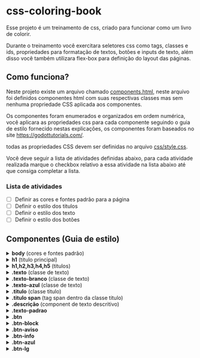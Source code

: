 # css-coloring-book

Esse projeto é um treinamento de css, criado para funcionar como um livro de colorir.

Durante o treinamento você exercitara seletores css como tags, classes e ids, propriedades para formatação de textos, botões e inputs de texto, além disso você também utilizara flex-box para definição do layout das páginas.

## Como funciona?

Neste projeto existe um arquivo chamado <u>components.html</u>, neste arquivo foi definidos componentes html com suas respectivas classes mas sem nenhuma propriedade CSS aplicada aos componentes.

Os componentes foram enumerados e organizados em ordem numérica, você aplicara as propriedades css para cada componente seguindo o guia de estilo fornecido nestas explicações, os componentes foram baseados no site https://godottutorials.com/.

todas as propriedades CSS devem ser definidas no arquivo <u>css/style.css</u>.

Você deve seguir a lista de atividades definidas abaixo, para cada atividade realizada marque o checkbox relativo a essa atividade na lista abaixo até que consiga completar a lista.

### Lista de atividades
- [ ] Definir as cores e fontes padrão para a página
- [ ] Definir o estilo dos titulos
- [ ] Definir o estilo dos texto
- [ ] Definir o estilo dos botões

## Componentes (Guia de estilo)

<details>
    <summary><b>body</b> (cores e fontes padrão)</summary>
    
    Para selecionar a tag <body> no <u>style.css</u> basta usar o nome da tag como no exemplo a baixo:

     body {
        # escreva as propriedades aqui dentro das chaves
     }
    

| descrição | propriedade | valor |
|----------:|-------------|-------|
| fonte     | font-family | Open Sans,sans-serif |
| tamanho da fonte | font-size | 1rem |    
| peso da fonte | font-weight | 400 |
| altura das linhas | line-height | 1.5    |
| alinhamento do texto | text-align | left |
| cor do texto | color | #525f7f    |
| cor de fundo | background-color | #fff    |
</details>

<details>
    <summary><b>h1</b> (titulo principal)</summary>
    
    o h1 deve ter um tamanho diferenciado
    de todos outros titulos

| descrição | propriedade | valor |
|----------:|-------------|-------|
| tamanho da fonte     | font-size | 2.5rem |
</details>

<details>
    <summary><b>h1,h2,h3,h4,h5</b> (titulos)</summary>
    
    Para selecionar varias tags ao mesmo tempo basta 
    adicionar a virgula como no exemplo abaixo:

     h1, h2, h3, h4, h5 {}
    

| descrição | propriedade | valor |
|----------:|-------------|-------|
| cor da fonte     | color | #32325d |
| margem de baixo | margin-bottom | .5rem |
</details>

<details>
    <summary><b>.texto</b> (classe de texto)</summary>
    
    Para selecionar a classe <u>texto</u> basta usar o nome da classe com um ponto no começo exemplo a baixo:

     .texto {
        # escreva as propriedades aqui dentro das chaves
     }

| descrição | propriedade | valor |
|----------:|-------------|-------|
| tamanho da fonte     | font-size | 1.25rem |
| peso da fonte     | font-weight | 300 |
| altura da linha     | line-height | 1.7 |
| margem de cima     | margin-top | 1.5rem |
</details>

<details>
    <summary><b>.texto-branco</b> (classe de texto)</summary>

| descrição | propriedade | valor |
|----------:|-------------|-------|
| cor do texto     | color | #fff |
</details>

<details>
    <summary><b>.texto-azul</b> (classe de texto)</summary>

| descrição | propriedade | valor |
|----------:|-------------|-------|
| cor do texto     | color | #5e72e4  |
</details>

<details>
    <summary><b>.titulo</b> (classe titulo)</summary>

| descrição | propriedade | valor |
|----------:|-------------|-------|
| tamanho da fonte     | font-size | 2.1875rem |
| peso da fonte     | font-weight | 600 |
| altura da linha     | line-height | 1.5 |
</details>

<details>
    <summary><b>.titulo span</b> (tag span dentro da classe titulo)</summary>

    para selecionar a tag span dentro de um elemento da classe titulo basta
    selecionar a tag span após a classe titulo como no exemplo abaixo:

    .titulo span {
        #escreva as propriedades aqui
    }

| descrição | propriedade | valor |
|----------:|-------------|-------|
| modo de apresentação    | display | block |
| peso da fonte     | font-weight | 300 |
</details>

<details>
    <summary><b>.descrição</b> (component de texto descritivo)</summary>

component de texto descritivo com letras menores

| descrição | propriedade | valor |
|----------:|-------------|-------|
| tamanho da fonte     | font-size |.875rem |
</details>

<details>
    <summary><b>.texto-padrao</b> </summary>

| descrição | propriedade | valor |
|----------:|-------------|-------|
| cor do texto    | color |#172b4d |
</details>

<details>
    <summary><b>.btn</b> </summary>

a classe <u>btn</u> tem propriedades que são comuns a todos os botões


| descrição | propriedade | valor |
|----------:|-------------|-------|
| posição do componente    | position | relative |
| transformação de texto    | text-transformation | uppercase |
| espaço das letras    | letter-spacing | .025rem |
| tamanho da fonte    | font-size | .875rem |
| peso da fonte     | font-weight | 600 |
| alinhamento do texto     | text-align | center |
| altura da linha     | line-height | 1.5 |
| espaço interno    | padding | .625rem 1.25rem |
| arredondamento da borda    | border-radius | .25rem |
| alinhamento vertical    | vertical-align | middle |
</details>

<details>
    <summary><b>.btn-block</b> </summary>

a classe <u>btn-block</u> faz com que os botões sejam apresentados
em bloco e que preencham toda a largura do elemento pai


| descrição | propriedade | valor |
|----------:|-------------|-------|
| modo de apresentação    | display | block |
| largura   | width | 100% |
</details>

<details>
    <summary><b>.btn-aviso</b> </summary>

classe que representa o botão chamativo


| descrição | propriedade | valor |
|----------:|-------------|-------|
| cor do texto    | color | #fff |
| cor de fundo   | background-color | #fb6340 |
| cor da borda   | border-color | #fb6340 |
| sombreamento    | box-shadow | 0 4px 6px rgba(50,50,93,.11),0 1px 3px rgba(0,0,0,8%) |
</details>

<details>
    <summary><b>.btn-info</b> </summary>

classe que representa o botão de informação de cor azul turquesa


| descrição | propriedade | valor |
|----------:|-------------|-------|
| cor do texto    | color | #fff |
| cor de fundo   | background-color | #11cdef |
| cor da borda   | border-color | #11cdef |
| sombreamento    | box-shadow | 0 4px 6px rgba(50,50,93,.11),0 1px 3px rgba(0,0,0,8%) |
</details>

<details>
    <summary><b>.btn-azul</b> </summary>

classe que representa o botão azul


| descrição | propriedade | valor |
|----------:|-------------|-------|
| cor do texto    | color | #fff |
| cor de fundo   | background-color | #5e72e4 |
| cor da borda   | border-color | #5e72e4 |
| sombreamento    | box-shadow | 0 4px 6px rgba(50,50,93,.11),0 1px 3px rgba(0,0,0,8%) |
</details>


<details>
    <summary><b>.btn-lg</b> </summary>

classe responsavel por deixar os botões largos


| descrição | propriedade | valor |
|----------:|-------------|-------|
| espaço interno    | padding | .875rem 1rem |
| tamanho da fonte   | font-size | .875rem |
| altura da linha  | line-height | 1.5 |
| arredondamento    | border-radius | .3rem |
</details>
